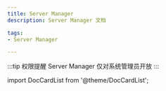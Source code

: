 ```yaml
---
title: Server Manager 
description: Server Manager 文档

tags: 
- Server Manager

---
```


:::tip 权限提醒
Server Manager 仅对系统管理员开放
:::

import DocCardList from '@theme/DocCardList';

<DocCardList />